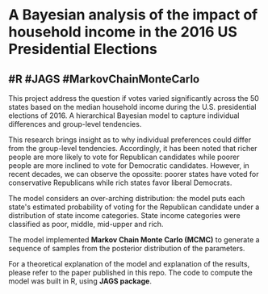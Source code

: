 # A Bayesian analysis of the impact of household income in the 2016 US Presidential Elections
## #R #JAGS #MarkovChainMonteCarlo

This project address the question if votes varied significantly across the 50 states based on the median household income 
during the U.S. presidential elections of 2016. A hierarchical Bayesian model to capture individual differences and group-level tendencies. 

This research brings insight as to why individual preferences could differ from the group-level tendencies. 
Accordingly, it has been noted that richer people are more likely to vote for Republican candidates while poorer people are more inclined to vote for Democratic candidates. 
However, in recent decades, we can observe the opossite: poorer states have voted for conservative Republicans while rich states favor liberal Democrats. 

The model considers an over-arching distribution: the model puts each state's estimated probability of voting for the Republican candidate 
under a distribution of state income categories. State income categories were classified as poor, middle, mid-upper and rich. 

The model implemented **Markov Chain Monte Carlo (MCMC)** to generate a sequence of samples from the posterior distribution of the parameters. 

For a theoretical explanation of the model and explanation of the results, please refer to the paper published in this repo. 
The code to compute the model was built in R, using **JAGS package**.
